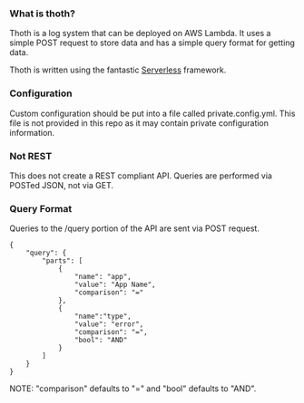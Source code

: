 ### What is thoth?

Thoth is a log system that can be deployed on AWS Lambda. It uses a simple POST request to store data and has a simple query format for getting data.

Thoth is written using the fantastic [Serverless](https://github.com/serverless/) framework.

### Configuration

Custom configuration should be put into a file called private.config.yml. This file is not provided in this repo as it may contain private configuration information.

### Not REST

This does not create a REST compliant API. Queries are performed via POSTed JSON, not via GET.

### Query Format

Queries to the /query portion of the API are sent via POST request.

```
{
	"query": {
		"parts": [
			{
				"name": "app",
				"value": "App Name",
                "comparison": "="
			},
			{
				"name":"type",
				"value": "error",
				"comparison": "=",
                "bool": "AND"
			}
		]
	}
}
```

NOTE: "comparison" defaults to "=" and "bool" defaults to "AND".
